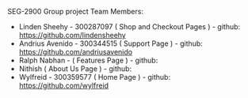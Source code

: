 SEG-2900 Group project
Team Members:
- Linden Sheehy - 300287097 ( Shop and Checkout Pages ) - github: https://github.com/lindensheehy
- Andrius Avenido  - 300344515 ( Support Page ) - github: https://github.com/andriusavenido
- Ralph Nabhan -  ( Features Page ) - github:
- Nithish  ( About Us Page ) - github:
- Wylfreid - 300359577 ( Home Page ) - github: https://github.com/wylfreid
